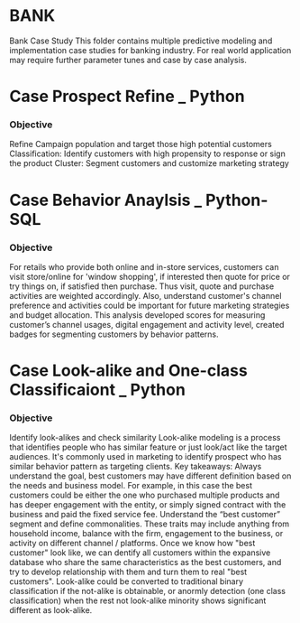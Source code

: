 # BANK
Bank Case Study
This folder contains multiple predictive modeling and implementation case studies for banking industry. 
For real world application may require further parameter tunes and case by case analysis.

# Case Prospect Refine _ Python
### Objective
Refine Campaign population and target those high potential customers
Classification: Identify customers with high propensity to response or sign the product
Cluster: Segment customers and customize marketing strategy

# Case Behavior Anaylsis _ Python-SQL
### Objective
For retails who provide both online and in-store services, customers can visit store/online for 'window shopping', if interested then quote for price or try things on, if satisfied then purchase. Thus visit, quote and purchase activities are weighted accordingly. Also, understand customer's channel preference and activities could be important for future marketing strategies and budget allocation. This analysis developed scores for measuring customer’s channel usages, digital engagement and activity level, created badges for segmenting customers by behavior patterns.

# Case Look-alike and One-class Classificaiont _ Python
### Objective
Identify look-alikes and check similarity
Look-alike modeling is a process that identifies people who has similar feature or just look/act like the target audiences. It's commonly used in marketing to identify prospect who has similar behavior pattern as targeting clients.
Key takeaways:
Always understand the goal, best customers may have different definition based on the needs and business model. For example, in this case the best customers could be either the one who purchased multiple products and has deeper engagement with the entity, or simply signed contract with the business and paid the fixed service fee.
Understand the “best customer” segment and define commonalities. These traits may include anything from household income, balance with the firm, engagement to the business, or activity on different channel / platforms.
Once we know how "best customer" look like, we can dentify all customers within the expansive database who share the same characteristics as the best customers, and try to develop relationship with them and turn them to real "best customers".
Look-alike could be converted to traditional binary classification if the not-alike is obtainable, or anormly detection (one class classification) when the rest not look-alike minority shows significant different as look-alike.

